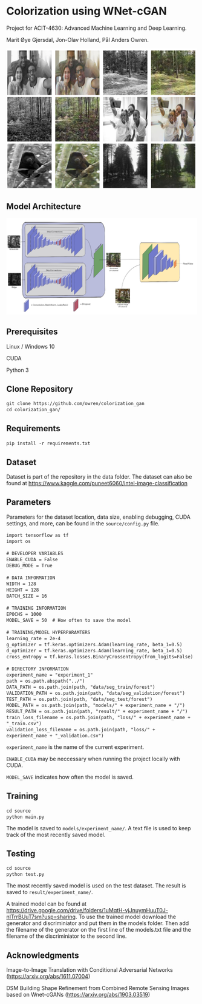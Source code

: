 # Colorization using WNet-cGAN
Project for ACIT-4630: Advanced Machine Learning and Deep Learning.

Marit Øye Gjersdal, Jon-Olav Holland, Pål Anders Owren.

![Examples](https://github.com/owren/colorization_gan/blob/main/readme_img/examples.png?raw=true)

## Model Architecture
![WNet-cGAN](https://github.com/owren/colorization_gan/blob/main/readme_img/model.jpg?raw=true)

## Prerequisites
Linux / Windows 10

CUDA

Python 3

## Clone Repository
```
git clone https://github.com/owren/colorization_gan
cd colorization_gan/
```
## Requirements
`pip install -r requirements.txt`

## Dataset
Dataset is part of the repository in the data folder. The dataset can also be found at https://www.kaggle.com/puneet6060/intel-image-classification

## Parameters
Parameters for the dataset location, data size, enabling debugging, CUDA settings, and more, can be found in the ``source/config.py`` file.

```
import tensorflow as tf
import os

# DEVELOPER VARIABLES
ENABLE_CUDA = False
DEBUG_MODE = True

# DATA INFORMATION
WIDTH = 128
HEIGHT = 128
BATCH_SIZE = 16

# TRAINING INFORMATION
EPOCHS = 1000
MODEL_SAVE = 50  # How often to save the model

# TRAINING/MODEL HYPERPARAMTERS
learning_rate = 2e-4
g_optimizer = tf.keras.optimizers.Adam(learning_rate, beta_1=0.5)
d_optimizer = tf.keras.optimizers.Adam(learning_rate, beta_1=0.5)
cross_entropy = tf.keras.losses.BinaryCrossentropy(from_logits=False)

# DIRECTORY INFORMATION
experiment_name = "experiment_1"
path = os.path.abspath("../")
DATA_PATH = os.path.join(path, "data/seg_train/forest")
VALIDATION_PATH = os.path.join(path, "data/seg_validation/forest")
TEST_PATH = os.path.join(path, "data/seg_test/forest")
MODEL_PATH = os.path.join(path, "models/" + experiment_name + "/")
RESULT_PATH = os.path.join(path, "result/" + experiment_name + "/")
train_loss_filename = os.path.join(path, "loss/" + experiment_name + "_train.csv")
validation_loss_filename = os.path.join(path, "loss/" + experiment_name + "_validation.csv")
```
``experiment_name`` is the name of the current experiment.

``ENABLE_CUDA`` may be neccessary when running the project locally with CUDA.

``MODEL_SAVE`` indicates how often the model is saved.

## Training

```
cd source
python main.py
```
The model is saved to ``models/experiment_name/``. A text file is used to keep track of the most recently saved model.
## Testing

```
cd source
python test.py
```
The most recently saved model is used on the test dataset. The result is saved to ``result/experiment_name/``.

A trained model can be found at https://drive.google.com/drive/folders/1uMqtH-vjJnuymHuuT0J-nITrrBUuT7sm?usp=sharing. 
To use the trained model download the generator and discriminiator and put them in the models folder. Then add
the filename of the generator on the first line of the models.txt file and the filename of the discriminiator to the second line.

## Acknowledgments
Image-to-Image Translation with Conditional Adversarial Networks (https://arxiv.org/abs/1611.07004)

DSM Building Shape Refinement from Combined Remote Sensing Images based on Wnet-cGANs (https://arxiv.org/abs/1903.03519)